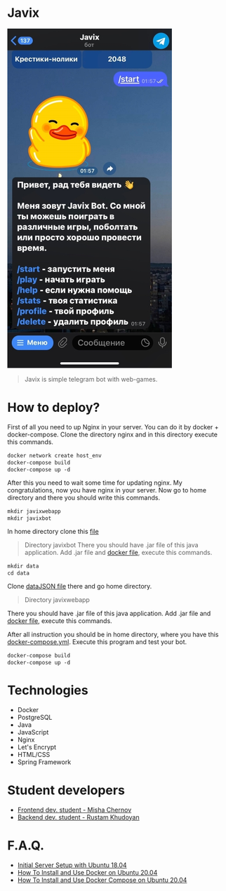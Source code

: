 # Javix
![Screenshot of a comment on a GitHub issue showing an image, added in the Markdown, of an Octocat smiling and raising a tentacle.](https://github.com/h0riz4n/Javix/blob/main/f0znzTTw8F8.jpg)

> Javix is simple telegram bot with web-games.

# How to deploy?

First of all you need to up Nginx in your server. You can do it by docker + docker-compose. Clone the directory nginx and in this directory execute this commands.

```
docker network create host_env
docker-compose build
docker-compose up -d
```

After this you need to wait some time for updating nginx. My congratulations, now you have nginx in your server. 
Now go to home directory and there you should write this commands.
```
mkdir javixwebapp
mkdir javixbot
```

In home directory clone this [file](https://github.com/h0riz4n/Javix/blob/main/docker-compose.yaml)

> Directory javixbot
There you should have .jar file of this java application. Add .jar file and [docker file](https://github.com/h0riz4n/Javix/blob/main/JavixTg/Dockerfile), execute this commands.
```
mkdir data
cd data
```
Clone [dataJSON file](https://github.com/h0riz4n/Javix/blob/main/JavixTg/src/main/java/com/Javix/JavixTg/dataJSON/commands.json) there and go home directory.

> Directory javixwebapp

There you should have .jar file of this java application. Add .jar file and [docker file](https://github.com/h0riz4n/Javix/blob/main/JavixWeb/Dockerfile), execute this commands. 

After all instruction you should be in home directory, where you have this [docker-compose.yml](https://github.com/h0riz4n/Javix/blob/main/docker-compose.yaml).
Execute this program and test your bot.
```
docker-compose build
docker-compose up -d
```

# Technologies
- Docker
- PostgreSQL
- Java
- JavaScript
- Nginx
- Let's Encrypt
- HTML/CSS
- Spring Framework

# Student developers
- [Frontend dev. student - Misha Chernov](https://github.com/Mid1i/Mid1i)
- [Backend dev. student - Rustam Khudoyan](https://github.com/h0riz4n)

# F.A.Q.
- [Initial Server Setup with Ubuntu 18.04](https://www.digitalocean.com/community/tutorials/initial-server-setup-with-ubuntu-18-04)
- [How To Install and Use Docker on Ubuntu 20.04](https://www.digitalocean.com/community/tutorials/how-to-install-and-use-docker-on-ubuntu-20-04)
- [How To Install and Use Docker Compose on Ubuntu 20.04](https://www.digitalocean.com/community/tutorials/how-to-install-and-use-docker-compose-on-ubuntu-20-04)
